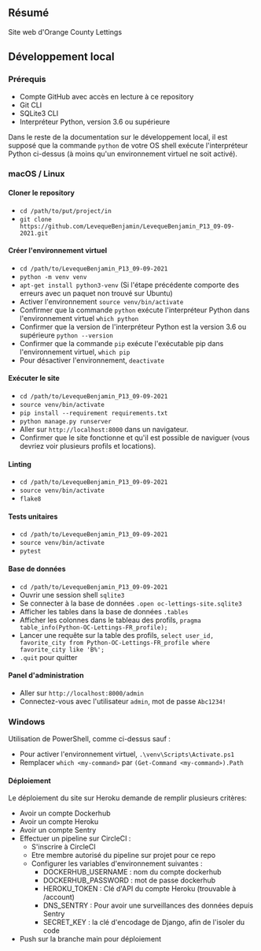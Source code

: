 ## Résumé

Site web d'Orange County Lettings

## Développement local

### Prérequis

- Compte GitHub avec accès en lecture à ce repository
- Git CLI
- SQLite3 CLI
- Interpréteur Python, version 3.6 ou supérieure

Dans le reste de la documentation sur le développement local, il est supposé que la commande `python` de votre OS shell exécute l'interpréteur Python ci-dessus (à moins qu'un environnement virtuel ne soit activé).

### macOS / Linux

#### Cloner le repository

- `cd /path/to/put/project/in`
- `git clone https://github.com/LevequeBenjamin/LevequeBenjamin_P13_09-09-2021.git`

#### Créer l'environnement virtuel

- `cd /path/to/LevequeBenjamin_P13_09-09-2021`
- `python -m venv venv`
- `apt-get install python3-venv` (Si l'étape précédente comporte des erreurs avec un paquet non trouvé sur Ubuntu)
- Activer l'environnement `source venv/bin/activate`
- Confirmer que la commande `python` exécute l'interpréteur Python dans l'environnement virtuel
`which python`
- Confirmer que la version de l'interpréteur Python est la version 3.6 ou supérieure `python --version`
- Confirmer que la commande `pip` exécute l'exécutable pip dans l'environnement virtuel, `which pip`
- Pour désactiver l'environnement, `deactivate`

#### Exécuter le site

- `cd /path/to/LevequeBenjamin_P13_09-09-2021`
- `source venv/bin/activate`
- `pip install --requirement requirements.txt`
- `python manage.py runserver`
- Aller sur `http://localhost:8000` dans un navigateur.
- Confirmer que le site fonctionne et qu'il est possible de naviguer (vous devriez voir plusieurs profils et locations).

#### Linting

- `cd /path/to/LevequeBenjamin_P13_09-09-2021`
- `source venv/bin/activate`
- `flake8`

#### Tests unitaires

- `cd /path/to/LevequeBenjamin_P13_09-09-2021`
- `source venv/bin/activate`
- `pytest`

#### Base de données

- `cd /path/to/LevequeBenjamin_P13_09-09-2021`
- Ouvrir une session shell `sqlite3`
- Se connecter à la base de données `.open oc-lettings-site.sqlite3`
- Afficher les tables dans la base de données `.tables`
- Afficher les colonnes dans le tableau des profils, `pragma table_info(Python-OC-Lettings-FR_profile);`
- Lancer une requête sur la table des profils, `select user_id, favorite_city from
  Python-OC-Lettings-FR_profile where favorite_city like 'B%';`
- `.quit` pour quitter

#### Panel d'administration

- Aller sur `http://localhost:8000/admin`
- Connectez-vous avec l'utilisateur `admin`, mot de passe `Abc1234!`

### Windows

Utilisation de PowerShell, comme ci-dessus sauf :

- Pour activer l'environnement virtuel, `.\venv\Scripts\Activate.ps1` 
- Remplacer `which <my-command>` par `(Get-Command <my-command>).Path`

#### Déploiement

Le déploiement du site sur Heroku demande de remplir plusieurs critères:

- Avoir un compte Dockerhub
- Avoir un compte Heroku
- Avoir un compte Sentry
- Effectuer un pipeline sur CircleCI :
  - S'inscrire à CircleCI
  - Etre membre autorisé du pipeline sur projet pour ce repo
  - Configurer les variables d'environnement suivantes :
    - DOCKERHUB_USERNAME : nom du compte dockerhub
    - DOCKERHUB_PASSWORD : mot de passe dockerhub
    - HEROKU_TOKEN : Clé d'API du compte Heroku (trouvable à /account)
    - DNS_SENTRY : Pour avoir une surveillances des données depuis Sentry
    - SECRET_KEY : la clé d'encodage de Django, afin de l'isoler du code
- Push sur la branche main pour déploiement
